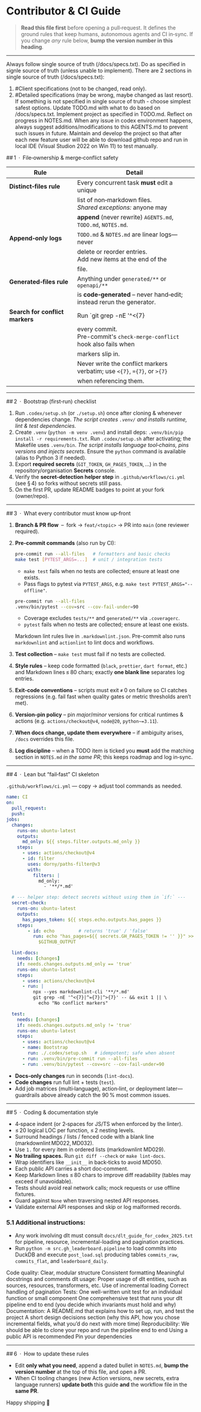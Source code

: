 # Contributor & CI Guide  <!-- AGENTS.md v1.17 -->

> **Read this file first** before opening a pull‑request.
> It defines the ground rules that keep humans, autonomous agents and
> CI in‑sync.
> If you change *any* rule below, **bump the version number in this heading**.

---
Always follow single source of truth (/docs/specs.txt).
Do as specified in signle source of truth (unless unable to implement).
There are 2 sections in single source of truth (/docs/specs.txt):
1. #Client specifications (not to be changed, read only).
2. #Detailed specifications (may be wrong, maybe changed as last resort).
If something is not specified in single source of truth - choose
simplest safest options.
Update TODO.md with what to do based on /docs/specs.txt.
Implement project as specified in TODO.md. Reflect on progress in NOTES.md.
When any issue in codex environment happens, always suggest
additions/modifications to this AGENTS.md to prevent such issues in
future.
Maintain and develop the project so that after each new feature user
will be able to download github repo and run in local IDE (Visual
Studion 2022 on Win 11) to test manually.

## 1 · File‑ownership & merge‑conflict safety

| Rule | Detail |
|------|--------|
| **Distinct‑files rule** | Every concurrent task **must** edit a unique |
| | list of non‑markdown files.<br>_Shared exceptions:_ anyone may |
| | **append** (never rewrite) `AGENTS.md`, `TODO.md`, `NOTES.md`. |
| **Append‑only logs** | `TODO.md` & `NOTES.md` are linear logs—never |
| | delete or reorder entries.<br>Add new items at the end of the |
| | file. |
| **Generated‑files rule** | Anything under `generated/**` or `openapi/**` |
| | is **code‑generated** – never hand‑edit; instead rerun the generator. |
| **Search for conflict markers** | Run `git grep -nE '^<{7}|^={7}|^>{7}' --` before |
| | every commit.<br>Pre-commit's `check-merge-conflict` hook also fails when |
| | markers slip in. |
| | Never write the conflict markers verbatim; use `<{7}`, `={7}`, or `>{7}` |
| | when referencing them. |

---

## 2 · Bootstrap (first‑run) checklist


1. Run `.codex/setup.sh` (or `./setup.sh`) once after cloning &
   whenever dependencies change.
   *The script creates `.venv/` and installs runtime, lint & test
   dependencies.*
2. Create `.venv` (`python -m venv .venv`) and install deps:
   `.venv/bin/pip install -r requirements.txt`.
   Run `.codex/setup.sh` after activating; the Makefile uses `.venv/bin`.
   *The script installs language tool‑chains, pins versions and
   injects secrets.*
   Ensure the `python` command is available (alias to Python 3 if needed).
3. Export **required secrets** (`GIT_TOKEN`, `GH_PAGES_TOKEN`, …) in
   the repository/organisation **Secrets** console.
4. Verify the **secret‑detection helper step** in
   `.github/workflows/ci.yml` (see § 4) so forks without secrets
   still pass.
5. On the first PR, update README badges to point at your fork (owner/repo).

---

## 3 · What every contributor must know up‑front

1. **Branch & PR flow** – fork → `feat/<topic>` → PR into `main` (one
   reviewer required).
2. **Pre‑commit commands** (also run by CI):
   ```bash
   pre-commit run --all-files   # formatters and basic checks
   make test [PYTEST_ARGS=...]  # unit / integration tests
   ```

   * `make test` fails when no tests are collected; ensure at least one exists.
   * Pass flags to pytest via `PYTEST_ARGS`, e.g. `make test
     PYTEST_ARGS="--offline"`.

    ```bash
    pre-commit run --all-files
    .venv/bin/pytest --cov=src --cov-fail-under=90
    ```

    * Coverage excludes `tests/**` and `generated/**` via `.coveragerc`.
    * `pytest` fails when no tests are collected; ensure at least one exists.

    Markdown lint rules live in `.markdownlint.json`.
    Pre-commit also runs `markdownlint` and `actionlint` to lint docs and
    workflows.
3. **Test collection** – `make test` must fail if no tests are collected.
4. **Style rules** – keep code formatted (`black`, `prettier`,
   `dart format`, etc.) and Markdown lines ≤ 80 chars; exactly **one
   blank line** separates log entries.
5. **Exit‑code conventions** – scripts must exit ≠ 0 on failure so CI
   catches regressions (e.g. fail fast when quality gates or metric
   thresholds aren’t met).
6. **Version‑pin policy** – pin *major*/*minor* versions for critical
   runtimes & actions (e.g. `actions/checkout@v4`, `node@20`,
   `python~=3.11`).
7. **When docs change, update them everywhere** – if ambiguity arises,
   `/docs` overrides this file.
8. **Log discipline** – when a TODO item is ticked you **must** add
   the matching section in `NOTES.md` *in the same PR*; this keeps
   roadmap and log in‑sync.

---

## 4 · Lean but “fail‑fast” CI skeleton

`.github/workflows/ci.yml` — copy → adjust tool commands as needed.

```yaml
name: CI
on:
  pull_request:
  push:
jobs:
  changes:
    runs-on: ubuntu-latest
    outputs:
      md_only: ${{ steps.filter.outputs.md_only }}
    steps:
      - uses: actions/checkout@v4
      - id: filter
        uses: dorny/paths-filter@v3
        with:
          filters: |
            md_only:
              - '**/*.md'

  # --- helper step: detect secrets without using them in `if:` ---
  secret-check:
    runs-on: ubuntu-latest
    outputs:
      has_pages_token: ${{ steps.echo.outputs.has_pages }}
    steps:
        - id: echo         # returns 'true' / 'false'
          run: echo "has_pages=${{ secrets.GH_PAGES_TOKEN != '' }}" >> \
            $GITHUB_OUTPUT

  lint-docs:
    needs: [changes]
    if: needs.changes.outputs.md_only == 'true'
    runs-on: ubuntu-latest
    steps:
      - uses: actions/checkout@v4
      - run: |
          npx --yes markdownlint-cli '**/*.md'
          git grep -nE '^<{7}|^={7}|^>{7}' -- && exit 1 || \
            echo "No conflict markers"

  test:
    needs: [changes]
    if: needs.changes.outputs.md_only != 'true'
    runs-on: ubuntu-latest
    steps:
      - uses: actions/checkout@v4
      - name: Bootstrap
        run: ./.codex/setup.sh   # idempotent; safe when absent
      - run: .venv/bin/pre-commit run --all-files
      - run: .venv/bin/pytest --cov=src --cov-fail-under=90
```

* **Docs‑only changes** run in seconds (`lint-docs`).
* **Code changes** run full lint + tests (`test`).
* Add job matrices (multi‑language), action‑lint, or deployment later—
  guardrails above already catch the 90 % most common issues.

---

## 5 · Coding & documentation style

* 4‑space indent (or 2‑spaces for JS/TS when enforced by the linter).
* ≤ 20 logical LOC per function, ≤ 2 nesting levels.
* Surround headings / lists / fenced code with a blank line
  (markdownlint MD022, MD032).
* Use `1.` for every item in ordered lists (markdownlint MD029).
* **No trailing spaces.** Run `git diff --check` or `make lint-docs`.
* Wrap identifiers like `__init__` in back‑ticks to avoid MD050.
* Each public API carries a short doc‑comment.
* Keep Markdown lines ≤ 80 chars to improve diff readability (tables
  may exceed if unavoidable).
* Tests should avoid real network calls; mock requests or use offline fixtures.
* Guard against `None` when traversing nested API responses.
* Validate external API responses and skip or log malformed records.

### 5.1 Additional instructions:

* Any work involving dlt must consult `docs/dlt_guide_for_codex_2025.txt` for
  pipeline, resource, incremental-loading and pagination practices.
* Run `python -m src.gh_leaderboard.pipeline` to load commits into DuckDB and
  execute `post_load.sql` producing tables `commits_raw`, `commits_flat`, and
  `leaderboard_daily`.

Code quality:
Clear, modular structure
Consistent formatting
Meaningful docstrings and comments
dlt usage:
Proper usage of dlt entities, such as sources, resources, transformers,
etc.
Use of incremental loading
Correct handling of pagination
Tests:
One well-written unit test for an individual function or small component
One comprehensive test that runs your dlt pipeline end to end (you
decide which invariants must hold and why)
Documentation:
A README.md that explains how to set up, run, and test the project
A short design decisions section (why this API, how you chose
incremental fields, what you’d do next with more time)
Reproducibility:
We should be able to clone your repo and run the pipeline end to end
Using a public API is recommended
Pin your dependencies

---

## 6 · How to update these rules

* Edit **only what you need**, append a dated bullet in `NOTES.md`,
  **bump the version number** at the top of this file, and open a PR.
* When CI tooling changes (new Action versions, new secrets, extra
  language runners) **update both** this guide **and** the workflow
  file in the **same PR**.

Happy shipping 🚀
